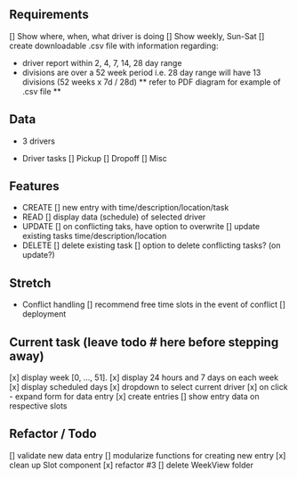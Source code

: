 ## Requirements

[] Show where, when, what driver is doing
[] Show weekly, Sun-Sat
[] create downloadable .csv file with information regarding:

- driver report within 2, 4, 7, 14, 28 day range
- divisions are over a 52 week period
  i.e. 28 day range will have 13 divisions (52 weeks x 7d / 28d)
  ** refer to PDF diagram for example of .csv file **

## Data

- 3 drivers

- Driver tasks
  [] Pickup
  [] Dropoff
  [] Misc

## Features

- CREATE
  [] new entry with time/description/location/task
- READ
  [] display data (schedule) of selected driver
- UPDATE
  [] on conflicting taks, have option to overwrite
  [] update existing tasks time/description/location
- DELETE
  [] delete existing task
  [] option to delete conflicting tasks? (on update?)

## Stretch

- Conflict handling
  [] recommend free time slots in the event of conflict
  [] deployment

## Current task (leave todo # here before stepping away)

[x] display week [0, ..., 51].
[x] display 24 hours and 7 days on each week
[x] display scheduled days
[x] dropdown to select current driver
[x] on click - expand form for data entry
[x] create entries
[] show entry data on respective slots

## Refactor / Todo

[] validate new data entry
[] modularize functions for creating new entry
[x] clean up Slot component
[x] refactor #3
[] delete WeekView folder
